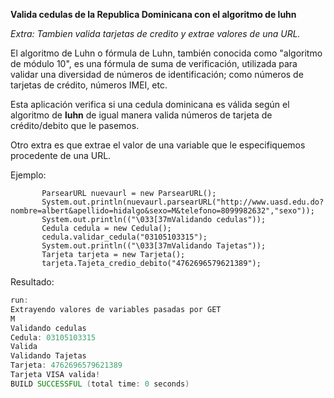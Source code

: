 **Valida cedulas de la Republica Dominicana con el algoritmo de luhn**

*Extra: Tambien valida tarjetas de credito y extrae valores de una URL.*

El algoritmo de Luhn o fórmula de Luhn, también conocida como "algoritmo de módulo 10", es una fórmula de suma de verificación, utilizada para validar una diversidad de números de identificación; como números de tarjetas de crédito, números IMEI, etc.

Esta aplicación verifica si una cedula dominicana es válida según el algoritmo de **luhn** de igual manera valida números de tarjeta de crédito/debito que le pasemos.

Otro extra es que extrae el valor de una variable que le especifiquemos procedente de una URL.

Ejemplo:

           ParsearURL nuevaurl = new ParsearURL();        
           System.out.println(nuevaurl.parsearURL("http://www.uasd.edu.do?nombre=albert&apellido=hidalgo&sexo=M&telefono=8099982632","sexo")); 
           System.out.println(("\033[37mValidando cedulas"));
           Cedula cedula = new Cedula();
           cedula.validar_cedula("03105103315");
           System.out.println(("\033[37mValidando Tajetas"));
           Tarjeta tarjeta = new Tarjeta();
           tarjeta.Tajeta_credio_debito("4762696579621389");
		   
Resultado:

```java
run:
Extrayendo valores de variables pasadas por GET
M
Validando cedulas
Cedula: 03105103315
Valida
Validando Tajetas
Tarjeta: 4762696579621389
Tarjeta VISA valida!
BUILD SUCCESSFUL (total time: 0 seconds)
```
